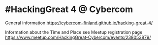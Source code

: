 \#HackingGreat 4 @ Cybercom
===========================

General information
<https://cybercom-finland.github.io/hacking-great-4/>

Information about the Time and Place see Meetup registration page
<https://www.meetup.com/HackingGreat-Cybercom/events/238053879/>
